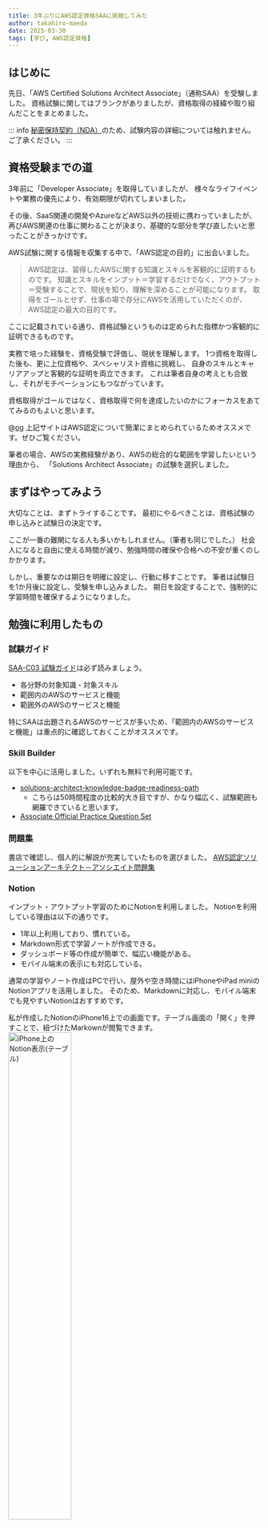 ```yaml
---
title: 3年ぶりにAWS認定資格SAAに挑戦してみた
author: takahiro-maeda
date: 2025-03-30
tags: [学び, AWS認定資格]
---
```


## はじめに
先日、「AWS Certified Solutions Architect Associate」（通称SAA）を受験しました。
資格試験に関してはブランクがありましたが、資格取得の経緯や取り組んだことをまとめました。

::: info
[秘密保持契約（NDA）](https://aws.amazon.com/jp/certification/certification-agreement/)のため、試験内容の詳細については触れません。ご了承ください。
:::

## 資格受験までの道

3年前に「Developer Associate」を取得していましたが、
様々なライフイベントや業務の優先により、有効期限が切れてしまいました。

その後、SaaS関連の開発やAzureなどAWS以外の技術に携わっていましたが、
再びAWS関連の仕事に関わることが決まり、基礎的な部分を学び直したいと思ったことがきっかけです。

AWS試験に関する情報を収集する中で、「AWS認定の目的」に出会いました。

>AWS認定は、習得したAWSに関する知識とスキルを客観的に証明するものです。
>知識とスキルをインプット＝学習するだけでなく、アウトプット＝受験することで、現状を知り、理解を深めることが可能になります。
>取得をゴールとせず、仕事の場で存分にAWSを活用していただくのが、AWS認定の最大の目的です。

 ここに記載されている通り、資格試験というものは定められた指標かつ客観的に証明できるものです。

 実務で培った経験を、資格受験で評価し、現状を理解します。
 1つ資格を取得した後も、更に上位資格や、スペシャリスト資格に挑戦し、
 自身のスキルとキャリアアップと客観的な証明を両立できます。
 これは筆者自身の考えとも合致し、それがモチベーションにもつながっています。

 資格取得がゴールではなく、資格取得で何を達成したいのかにフォーカスをあててみるのもよいと思います。

 @[og](https://www.aboutamazon.jp/news/aws/the-benefit-of-aws-certification-to-improve-cloud-skill)
 上記サイトはAWS認定について簡潔にまとめられているためオススメです。ぜひご覧ください。

筆者の場合、AWSの実務経験があり、AWSの総合的な範囲を学習したいという理由から、
「Solutions Architect Associate」の試験を選択しました。

## まずはやってみよう
大切なことは、まずトライすることです。
最初にやるべきことは、資格試験の申し込みと試験日の決定です。

ここが一番の難関になる人も多いかもしれません。（筆者も同じでした。）
社会人になると自由に使える時間が減り、勉強時間の確保や合格への不安が重くのしかかります。

しかし、重要なのは期日を明確に設定し、行動に移すことです。
筆者は試験日を1か月後に設定し、受験を申し込みました。
期日を設定することで、強制的に学習時間を確保するようになりました。

## 勉強に利用したもの

### 試験ガイド
[SAA-C03 試験ガイド](https://d1.awsstatic.com/ja_JP/training-and-certification/docs-sa-assoc/AWS-Certified-Solutions-Architect-Associate_Exam-Guide.pdf)は必ず読みましょう。
- 各分野の対象知識・対象スキル
- 範囲内のAWSのサービスと機能
- 範囲外のAWSのサービスと機能

特にSAAは出題されるAWSのサービスが多いため、「範囲内のAWSのサービスと機能」は重点的に確認しておくことがオススメです。

### Skill Builder
以下を中心に活用しました。いずれも無料で利用可能です。
- [solutions-architect-knowledge-badge-readiness-path](https://explore.skillbuilder.aws/learn/learning-plans/1044/solutions-architect-knowledge-badge-readiness-path)
  - こちらは50時間程度の比較的大き目ですが、かなり幅広く、試験範囲も網羅できていると思います。
- [Associate Official Practice Question Set](https://explore.skillbuilder.aws/learn/courses/13269/aws-certified-solutions-architect-associate-official-practice-question-set-saa-c03-ri-ben-yu)

### 問題集
書店で確認し、個人的に解説が充実していたものを選びました。
[AWS認定ソリューションアーキテクト－アソシエイト問題集](https://www.ric.co.jp/book/e-books/detail/2550)

### Notion
インプット・アウトプット学習のためにNotionを利用しました。
Notionを利用している理由は以下の通りです。
- 1年以上利用しており、慣れている。
- Markdown形式で学習ノートが作成できる。
- ダッシュボード等の作成が簡単で、幅広い機能がある。
- モバイル端末の表示にも対応している。

通常の学習やノート作成はPCで行い、屋外や空き時間にはiPhoneやiPad miniのNotionアプリを活用しました。
そのため、Markdownに対応し、モバイル端末でも見やすいNotionはおすすめです。

私が作成したNotionのiPhone16上での画面です。テーブル画面の「開く」を押すことで、紐づけたMarkownが閲覧できます。
<img alt="iPhone上のNotion表示(テーブル)" src="/img/blogs/2025/0330_aws_saa_certification/iphone_notion_screen1.jpg" width=50%>
<img alt="iPhone上のNotion表示(Markdown)" src="/img/blogs/2025/0330_aws_saa_certification/iphone_notion_screen2.jpg" width=50%>

### 学習時間
約1か月間、1日平均1.5時間学習に取り組みました。
Skill Builderや公式ドキュメントを活用し、イメージがつきづらいものは実際にAWS環境で確認しました。

## 試験日前後の過ごし方
### 前日（金曜日）
```
18:00まで業務。
整体で身体のメンテナンス。
22:00には就寝。
```

### 当日（土曜日）
```
07:00に起床。（しっかり9時間睡眠）
朝ごはんを食べる。
09:00-12:00 テストセンター付近のカフェに移動。
13:00 AWS認定試験の受験。
14:45 試験終了しテストセンターから退出。
15:00-20:00 買い物・友人と遊ぶ。
20:00 メールで試験結果が届く。
```

### 過ごし方で大事なこと
- 試験前日は早めに就寝し、万全な状態で挑むこと。
- 試験当日はアウトプット学習を優先する（新たなことを覚えるより、今まで学んだことの振り返りを優先する）。
- 試験結果が出るまではソワソワするので、予定を入れておく。

## 最後に
無事SAAに合格し、AWSに関する知識を体系的に学ぶことができました。
基礎知識を改めて学んだことで、業務においてもより一層自信が持てます。
今後は学んだ知識を実務に活かしながら、より専門的なスペシャリティ資格にも挑戦していきたいと考えています。

弊社にはAWS認定資格を多数取得している方が多くいらっしゃいます。
私もそんなAWSプロフェッショナルな方々に追いつけるよう、日々努力したいと思います。

本ディベロッパーサイトにたどり着いた資格受験者の合格をお祈りいたします。
